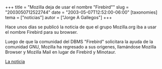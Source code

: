 +++
title = "Mozilla deja de usar el nombre &quot;Firebird&quot;"
slug = "2003050712522744"
date = "2003-05-07T12:52:00-06:00"
[taxonomies]
tema = ["noticias"]
autor = ["Jorge A Gallegos"]
+++

Hace unos días se publicó la noticia de que el grupo Mozilla.org iba a
usar el nombre Firebird para su browser.

Luego de que la comunidad del DBMS "Firebird" solicitara la ayuda de la
comunidad GNU, Mozilla ha regresado a sus origenes, llamándose Mozilla
Browser y Mozilla Mail en lugar de Firebird y Minotaur.

[La noticia](http://news.zdnet.co.uk/story/0,,t269-s2134348,00.html)
